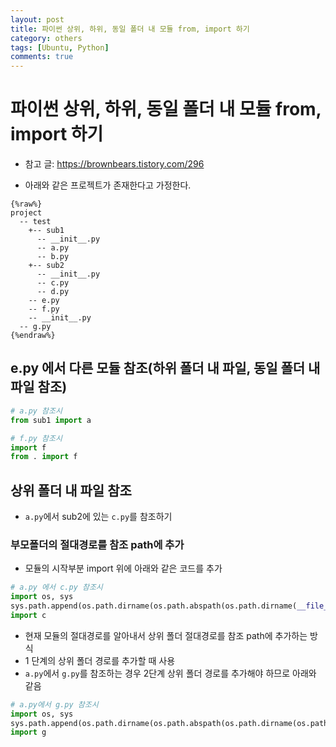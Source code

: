 ```yaml
---
layout: post
title: 파이썬 상위, 하위, 동일 폴더 내 모듈 from, import 하기
category: others
tags: [Ubuntu, Python]
comments: true
---
```


# 파이썬 상위, 하위, 동일 폴더 내 모듈 from, import 하기
- 참고 글: https://brownbears.tistory.com/296

- 아래와 같은 프로젝트가 존재한다고 가정한다.

```
{%raw%}
project
  -- test
    +-- sub1
      -- __init__.py
      -- a.py
      -- b.py
    +-- sub2
      -- __init__.py
      -- c.py
      -- d.py
    -- e.py
    -- f.py
    -- __init__.py
  -- g.py
{%endraw%}
```

## e.py 에서 다른 모듈 참조(하위 폴더 내 파일, 동일 폴더 내 파일 참조)

```python
# a.py 참조시
from sub1 import a

# f.py 참조시
import f
from . import f
```

## 상위 폴더 내 파일 참조
- `a.py`에서 sub2에 있는 `c.py`를 참조하기

### 부모폴더의 절대경로를 참조 path에 추가
- 모듈의 시작부분 import 위에 아래와 같은 코드를 추가

```python
# a.py 에서 c.py 참조시
import os, sys
sys.path.append(os.path.dirname(os.path.abspath(os.path.dirname(__file__))))
import c
```

- 현재 모듈의 절대경로를 알아내서 상위 폴더 절대경로를 참조 path에 추가하는 방식
- 1 단계의 상위 폴더 경로를 추가할 때 사용
- `a.py`에서 `g.py`를 참조하는 경우 2단계 상위 폴더 경로를 추가해야 하므로 아래와 같음

```python
# a.py에서 g.py 참조시
import os, sys
sys.path.append(os.path.dirname(os.path.abspath(os.path.dirname(os.path.abspath(os.path.dirname(__file__)))))))
import g
```
